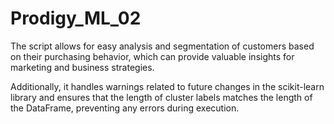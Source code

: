 # Prodigy_ML_02

The script allows for easy analysis and segmentation of customers based on their purchasing behavior, which can provide valuable insights for marketing and business strategies.

Additionally, it handles warnings related to future changes in the scikit-learn library and ensures that the length of cluster labels matches the length of the DataFrame, preventing any errors during execution.
